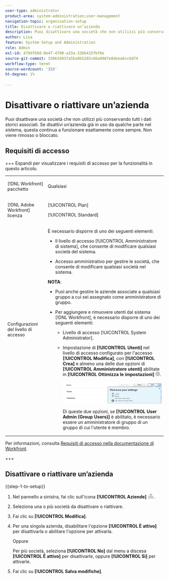 ```yaml
---
user-type: administrator
product-area: system-administration;user-management
navigation-topic: organization-setup
title: Disattivare o riattivare un’azienda
description: Puoi disattivare una società che non utilizzi più conservando tutti i dati storici associati. Se disattivi un’azienda già in uso da qualche parte nel sistema, questa continua a funzionare esattamente come sempre. Non viene rimosso o bloccato.
author: Lisa
feature: System Setup and Administration
role: Admin
exl-id: 479dfb9d-0e47-4790-a33a-336b415fbf6e
source-git-commit: 15063d937a5ba9b5285c66a0987e8deea6cc6d74
workflow-type: tm+mt
source-wordcount: '333'
ht-degree: 1%

---
```


# Disattivare o riattivare un’azienda

Puoi disattivare una società che non utilizzi più conservando tutti i dati storici associati. Se disattivi un’azienda già in uso da qualche parte nel sistema, questa continua a funzionare esattamente come sempre. Non viene rimosso o bloccato.

## Requisiti di accesso

+++ Espandi per visualizzare i requisiti di accesso per la funzionalità in questo articolo.

<table style="table-layout:auto">
 <tbody> 
  <tr> 
   <td> <p>[!DNL Workfront] pacchetto</p> </td> 
   <td><p>Qualsiasi</p>
   </td> 
  </tr> 
  <tr> 
   <td> <p>[!DNL Adobe Workfront] licenza</p> </td> 
   <td><p>[!UICONTROL Plan]</p>
   <p>[!UICONTROL Standard]</p>
   </td> 
  </tr>
  <tr> 
   <td>Configurazioni del livello di accesso</td> 
  <td> <p>È necessario disporre di uno dei seguenti elementi:</p> 
    <ul> 
     <li> <p>Il livello di accesso [!UICONTROL Amministratore di sistema], che consente di modificare qualsiasi società del sistema.</p> </li> 
     <li> <p>Accesso amministrativo per gestire le società, che consente di modificare qualsiasi società nel sistema.</p> </li> 
    </ul> <p><b>NOTA</b>:  
     <ul> 
      <li> <p>Puoi anche gestire le aziende associate a qualsiasi gruppo a cui sei assegnato come amministratore di gruppo.</p> </li> 
      <li> <p>Per aggiungere e rimuovere utenti dal sistema [!DNL Workfront], è necessario disporre di uno dei seguenti elementi:</p> 
       <ul> 
        <li> <p>Livello di accesso [!UICONTROL System Administrator]. </p> </li> 
        <li> <p>Impostazione di <b>[!UICONTROL Utenti]</b> nel livello di accesso configurato per l'accesso <b>[!UICONTROL Modifica]</b>, con <b>[!UICONTROL Crea]</b> e almeno una delle due opzioni di <b>[!UICONTROL Amministratore utenti]</b> abilitate in <b>[!UICONTROL Ottimizza le impostazioni]</b> <img src="assets/gear-icon-in-access-levels.png">. </p> <p> <img src="assets/access-req-users.png"> </p> <p>Di queste due opzioni, se <b>[!UICONTROL User Admin (Group Users)]</b> è abilitato, è necessario essere un amministratore di gruppo di un gruppo di cui l'utente è membro.</p> </li> 
       </ul>
       </li> 
     </ul> </p> </td>
  </tr> 
 </tbody> 
</table>

Per informazioni, consulta [Requisiti di accesso nella documentazione di Workfront](/help/quicksilver/administration-and-setup/add-users/access-levels-and-object-permissions/access-level-requirements-in-documentation.md).

+++

## Disattivare o riattivare un’azienda

{{step-1-to-setup}}

1. Nel pannello a sinistra, fai clic sull&#39;icona **[!UICONTROL Aziende]** ![Aziende](assets/companies-icon-left-panel.png).

1. Seleziona una o più società da disattivare o riattivare.
1. Fai clic su **[!UICONTROL Modifica]**.
1. Per una singola azienda, disabilitare l&#39;opzione **[!UICONTROL È attivo]** per disattivarla o abilitare l&#39;opzione per attivarla.

   Oppure

   Per più società, seleziona **[!UICONTROL No]** dal menu a discesa **[!UICONTROL È attivo]** per disattivarle, oppure **[!UICONTROL Sì]** per attivarle.

1. Fai clic su **[!UICONTROL Salva modifiche]**.
